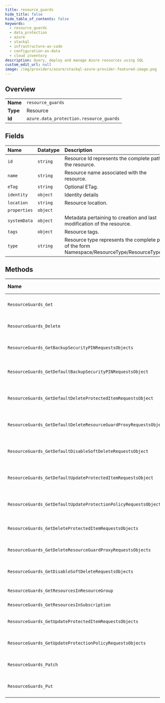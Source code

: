 ```yaml
---
title: resource_guards
hide_title: false
hide_table_of_contents: false
keywords:
  - resource_guards
  - data_protection
  - azure    
  - stackql
  - infrastructure-as-code
  - configuration-as-data
  - cloud inventory
description: Query, deploy and manage Azure resources using SQL
custom_edit_url: null
image: /img/providers/azure/stackql-azure-provider-featured-image.png
---
```

  
    

## Overview
<table><tbody>
<tr><td><b>Name</b></td><td><code>resource_guards</code></td></tr>
<tr><td><b>Type</b></td><td>Resource</td></tr>
<tr><td><b>Id</b></td><td><code>azure.data_protection.resource_guards</code></td></tr>
</tbody></table>

## Fields
| Name | Datatype | Description |
|:-----|:---------|:------------|
| `id` | `string` | Resource Id represents the complete path to the resource. |
| `name` | `string` | Resource name associated with the resource. |
| `eTag` | `string` | Optional ETag. |
| `identity` | `object` | Identity details |
| `location` | `string` | Resource location. |
| `properties` | `object` |  |
| `systemData` | `object` | Metadata pertaining to creation and last modification of the resource. |
| `tags` | `object` | Resource tags. |
| `type` | `string` | Resource type represents the complete path of the form Namespace/ResourceType/ResourceType/... |
## Methods
| Name | Accessible by | Required Params |
|:-----|:--------------|:----------------|
| `ResourceGuards_Get` | `SELECT` | `api-version, resourceGroupName, resourceGuardsName, subscriptionId` |
| `ResourceGuards_Delete` | `DELETE` | `api-version, resourceGroupName, resourceGuardsName, subscriptionId` |
| `ResourceGuards_GetBackupSecurityPINRequestsObjects` | `EXEC` | `api-version, resourceGroupName, resourceGuardsName, subscriptionId` |
| `ResourceGuards_GetDefaultBackupSecurityPINRequestsObject` | `EXEC` | `api-version, requestName, resourceGroupName, resourceGuardsName, subscriptionId` |
| `ResourceGuards_GetDefaultDeleteProtectedItemRequestsObject` | `EXEC` | `api-version, requestName, resourceGroupName, resourceGuardsName, subscriptionId` |
| `ResourceGuards_GetDefaultDeleteResourceGuardProxyRequestsObject` | `EXEC` | `api-version, requestName, resourceGroupName, resourceGuardsName, subscriptionId` |
| `ResourceGuards_GetDefaultDisableSoftDeleteRequestsObject` | `EXEC` | `api-version, requestName, resourceGroupName, resourceGuardsName, subscriptionId` |
| `ResourceGuards_GetDefaultUpdateProtectedItemRequestsObject` | `EXEC` | `api-version, requestName, resourceGroupName, resourceGuardsName, subscriptionId` |
| `ResourceGuards_GetDefaultUpdateProtectionPolicyRequestsObject` | `EXEC` | `api-version, requestName, resourceGroupName, resourceGuardsName, subscriptionId` |
| `ResourceGuards_GetDeleteProtectedItemRequestsObjects` | `EXEC` | `api-version, resourceGroupName, resourceGuardsName, subscriptionId` |
| `ResourceGuards_GetDeleteResourceGuardProxyRequestsObjects` | `EXEC` | `api-version, resourceGroupName, resourceGuardsName, subscriptionId` |
| `ResourceGuards_GetDisableSoftDeleteRequestsObjects` | `EXEC` | `api-version, resourceGroupName, resourceGuardsName, subscriptionId` |
| `ResourceGuards_GetResourcesInResourceGroup` | `EXEC` | `api-version, resourceGroupName, subscriptionId` |
| `ResourceGuards_GetResourcesInSubscription` | `EXEC` | `api-version, subscriptionId` |
| `ResourceGuards_GetUpdateProtectedItemRequestsObjects` | `EXEC` | `api-version, resourceGroupName, resourceGuardsName, subscriptionId` |
| `ResourceGuards_GetUpdateProtectionPolicyRequestsObjects` | `EXEC` | `api-version, resourceGroupName, resourceGuardsName, subscriptionId` |
| `ResourceGuards_Patch` | `EXEC` | `api-version, resourceGroupName, resourceGuardsName, subscriptionId` |
| `ResourceGuards_Put` | `EXEC` | `api-version, resourceGroupName, resourceGuardsName, subscriptionId` |
